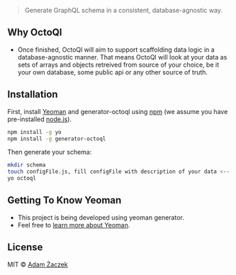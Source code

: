 > Generate GraphQL schema in a consistent, database-agnostic way.

## Why OctoQl

 * Once finished, OctoQl will aim to support scaffolding data logic in a database-agnostic manner.
 That means OctoQl will look at your data as sets of arrays and objects retreived from source of your choice, be it your
 own database, some public api or any other source of truth.


## Installation

First, install [Yeoman](http://yeoman.io) and generator-octoql using [npm](https://www.npmjs.com/) (we assume you have pre-installed [node.js](https://nodejs.org/)).

```bash
npm install -g yo
npm install -g generator-octoql
```

Then generate your schema:

```bash
mkdir schema
touch configFile.js, fill configFile with description of your data <-- this will be generated soon
yo octoql
```

## Getting To Know Yeoman

 * This project is being developed using yeoman generator.
 * Feel free to [learn more about Yeoman](http://yeoman.io/).

## License

MIT © [Adam Żaczek]()
